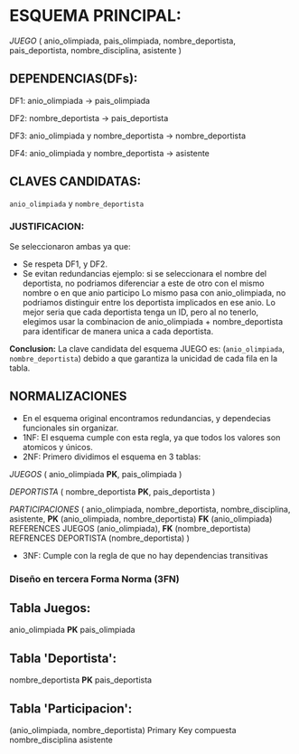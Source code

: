 # ESQUEMA PRINCIPAL:
*JUEGO* (
    anio_olimpiada,
    pais_olimpiada,
    nombre_deportista,
    pais_deportista,
    nombre_disciplina,
    asistente
)

## DEPENDENCIAS(DFs):
DF1: anio_olimpiada -> pais_olimpiada

DF2: nombre_deportista -> pais_deportista

DF3: anio_olimpiada y nombre_deportista -> nombre_deportista

DF4: anio_olimpiada y nombre_deportista -> asistente


## CLAVES CANDIDATAS:
`anio_olimpiada` y `nombre_deportista`
### JUSTIFICACION: 
Se seleccionaron ambas ya que:
 - Se respeta DF1, y DF2.
 - Se evitan redundancias ejemplo: si se seleccionara el nombre del deportista, no podriamos diferenciar a este de otro con el mismo nombre o en que anio participo
 Lo mismo pasa con anio_olimpiada, no podriamos distinguir entre los deportista implicados en ese anio.
Lo mejor seria que cada deportista tenga un ID, pero al no tenerlo, elegimos usar la combinacion de anio_olimpiada + nombre_deportista para identificar de manera unica a cada deportista.

**Conclusion:**
La clave candidata del esquema JUEGO es:
(`anio_olimpiada`, `nombre_deportista`)
debido a que garantiza la unicidad de cada fila en la tabla.

 ## NORMALIZACIONES
- En el esquema original encontramos redundancias, y dependecias funcionales sin organizar.
- 1NF: El esquema cumple con esta regla, ya que todos los valores son atomicos y únicos.
- 2NF: Primero dividimos el esquema en 3 tablas:

 *JUEGOS* (
    anio_olimpiada **PK**,
    pais_olimpiada
 )

 *DEPORTISTA* (
    nombre_deportista **PK**,
    pais_deportista
 )

 *PARTICIPACIONES* (
    anio_olimpiada,
    nombre_deportista,
    nombre_disciplina,
    asistente,
    **PK** (anio_olimpiada, nombre_deportista)
    **FK** (anio_olimpiada) REFERENCES JUEGOS (anio_olimpiada),
    **FK** (nombre_deportista) REFRENCES DEPORTISTA (nombre_deportista)
 )

- 3NF: Cumple con la regla de que no hay dependencias transitivas

### Diseño en tercera Forma Norma (3FN)
## Tabla Juegos:

anio_olimpiada **PK**
pais_olimpiada

## Tabla 'Deportista':

nombre_deportista **PK**
pais_deportista

## Tabla 'Participacion':

(anio_olimpiada, nombre_deportista) Primary Key compuesta
nombre_disciplina
asistente





